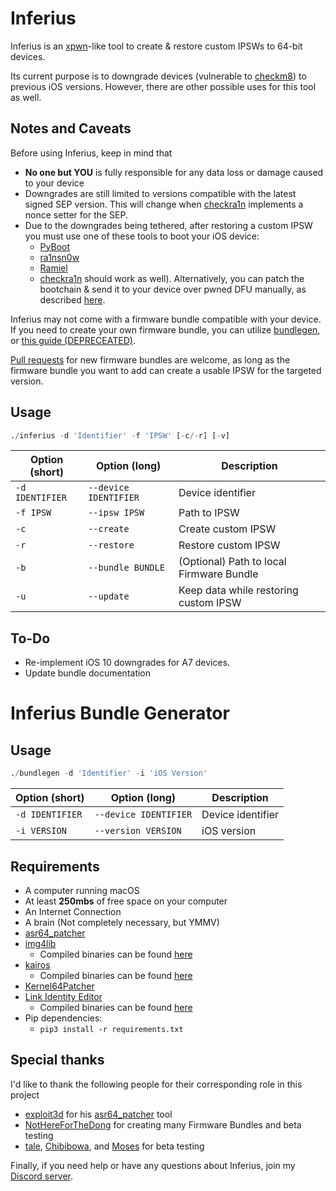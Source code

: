 # Inferius
Inferius is an [xpwn](https://github.com/m1stadev/xpwn)-like tool to create & restore custom IPSWs to 64-bit devices.

Its current purpose is to downgrade devices (vulnerable to [checkm8](https://github.com/axi0mX/ipwndfu)) to previous iOS versions. However, there are other possible uses for this tool as well.

## Notes and Caveats
Before using Inferius, keep in mind that
- **No one but YOU** is fully responsible for any data loss or damage caused to your device
- Downgrades are still limited to versions compatible with the latest signed SEP version. This will change when [checkra1n](https://checkra.in/) implements a nonce setter for the SEP.
- Due to the downgrades being tethered, after restoring a custom IPSW you must use one of these tools to boot your iOS device:
    - [PyBoot](https://github.com/MatthewPierson/PyBoot)
    - [ra1nsn0w](https://github.com/tihmstar/ra1nsn0w)
    - [Ramiel](https://ramiel.app/)
    - [checkra1n](https://checkra.i/n) should work as well).
Alternatively, you can patch the bootchain & send it to your device over pwned DFU manually, as described [here](https://dualbootfun.github.io/).

Inferius may not come with a firmware bundle compatible with your device. If you need to create your own firmware bundle, you can utilize [bundlegen](https://github.com/m1stadev/Inferius/blob/rewrite/bundlegen), or [this guide (DEPRECEATED)](https://github.com/m1stadev/Inferius/wiki/Creating-your-own-Firmware-Bundles).

[Pull requests](https://github.com/m1stadev/inferius-ext/compare) for new firmware bundles are welcome, as long as the firmware bundle you want to add can create a usable IPSW for the targeted version.

## Usage
```py
./inferius -d 'Identifier' -f 'IPSW' [-c/-r] [-v]
```

| Option (short) | Option (long) | Description |
|----------------|---------------|-------------|
| `-d IDENTIFIER` | `--device IDENTIFIER` | Device identifier |
| `-f IPSW` | `--ipsw IPSW` | Path to IPSW |
| `-c` | `--create` | Create custom IPSW |
| `-r` | `--restore` | Restore custom IPSW |
| `-b` | `--bundle BUNDLE` | (Optional) Path to local Firmware Bundle |
| `-u` | `--update` | Keep data while restoring custom IPSW |

## To-Do
- Re-implement iOS 10 downgrades for A7 devices.
- Update bundle documentation

# Inferius Bundle Generator

## Usage
```py
./bundlegen -d 'Identifier' -i 'iOS Version'
```

| Option (short) | Option (long) | Description |
|----------------|---------------|-------------|
| `-d IDENTIFIER` | `--device IDENTIFIER` | Device identifier |
| `-i VERSION` | `--version VERSION` | iOS version |

## Requirements
- A computer running macOS
- At least **250mbs** of free space on your computer
- An Internet Connection
- A brain (Not completely necessary, but YMMV)
- [asr64_patcher](https://github.com/exploit3dguy/asr64_patcher)
- [img4lib](https://github.com/xerub/img4lib)
    - Compiled binaries can be found [here](https://github.com/xerub/img4lib/releases)
- [kairos](https://github.com/dayt0n/kairos)
    - Compiled binaries can be found [here](https://github.com/dayt0n/kairos/releases)
- [Kernel64Patcher](https://github.com/Ralph0045/Kernel64Patcher)
- [Link Identity Editor](https://github.com/sbingner/ldid)
    - Compiled binaries can be found [here](https://github.com/sbingner/ldid/releases)
- Pip dependencies:
    - `pip3 install -r requirements.txt`

## Special thanks
I'd like to thank the following people for their corresponding role in this project
- [exploit3d](https://twitter.com/exploit3dguy) for his [asr64_patcher](https://github.com/exploit3dguy/asr64_patcher) tool
- [NotHereForTheDong](https://github.com/NotHereForTheDong) for creating many Firmware Bundles and beta testing
- [tale](https://twitter.com/aarnavtale), [Chibibowa](https://twitter.com/Chibibowa), and [Moses](https://twitter.com/MosesBuckwalter) for beta testing

Finally, if you need help or have any questions about Inferius, join my [Discord server](https://m1sta.xyz/discord).
